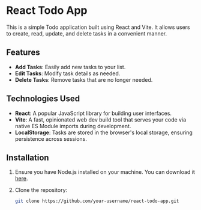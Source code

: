 # React Todo App

This is a simple Todo application built using React and Vite. It allows users to create, read, update, and delete tasks in a convenient manner.

## Features

- **Add Tasks**: Easily add new tasks to your list.
- **Edit Tasks**: Modify task details as needed.
- **Delete Tasks**: Remove tasks that are no longer needed.
  
## Technologies Used

- **React**: A popular JavaScript library for building user interfaces.
- **Vite**: A fast, opinionated web dev build tool that serves your code via native ES Module imports during development.
- **LocalStorage**: Tasks are stored in the browser's local storage, ensuring persistence across sessions.

## Installation

1. Ensure you have Node.js installed on your machine. You can download it [here](https://nodejs.org/).

2. Clone the repository:

   ```bash
   git clone https://github.com/your-username/react-todo-app.git
